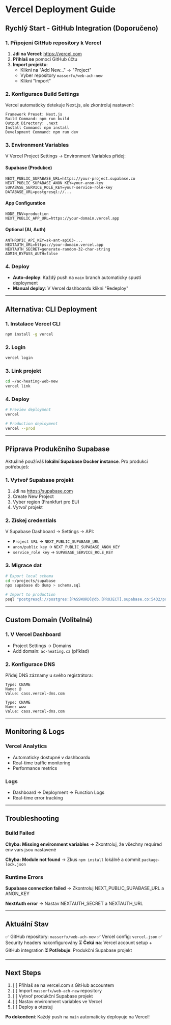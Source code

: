 # Vercel Deployment Guide

## Rychlý Start - GitHub Integration (Doporučeno)

### 1. Připojení GitHub repository k Vercel

1. **Jdi na Vercel**: https://vercel.com
2. **Přihlaš se** pomocí GitHub účtu
3. **Import projektu**:
   - Klikni na "Add New..." → "Project"
   - Vyber repository `masserfx/web-ach-new`
   - Klikni "Import"

### 2. Konfigurace Build Settings

Vercel automaticky detekuje Next.js, ale zkontroluj nastavení:

```
Framework Preset: Next.js
Build Command: npm run build
Output Directory: .next
Install Command: npm install
Development Command: npm run dev
```

### 3. Environment Variables

V Vercel Project Settings → Environment Variables přidej:

#### Supabase (Produkce)
```
NEXT_PUBLIC_SUPABASE_URL=https://your-project.supabase.co
NEXT_PUBLIC_SUPABASE_ANON_KEY=your-anon-key
SUPABASE_SERVICE_ROLE_KEY=your-service-role-key
DATABASE_URL=postgresql://...
```

#### App Configuration
```
NODE_ENV=production
NEXT_PUBLIC_APP_URL=https://your-domain.vercel.app
```

#### Optional (AI, Auth)
```
ANTHROPIC_API_KEY=sk-ant-api03-...
NEXTAUTH_URL=https://your-domain.vercel.app
NEXTAUTH_SECRET=generate-random-32-char-string
ADMIN_BYPASS_AUTH=false
```

### 4. Deploy

- **Auto-deploy**: Každý push na `main` branch automaticky spustí deployment
- **Manual deploy**: V Vercel dashboardu klikni "Redeploy"

---

## Alternativa: CLI Deployment

### 1. Instalace Vercel CLI

```bash
npm install -g vercel
```

### 2. Login

```bash
vercel login
```

### 3. Link projekt

```bash
cd ~/ac-heating-web-new
vercel link
```

### 4. Deploy

```bash
# Preview deployment
vercel

# Production deployment
vercel --prod
```

---

## Příprava Produkčního Supabase

Aktuálně používáš **lokální Supabase Docker instance**. Pro produkci potřebuješ:

### 1. Vytvoř Supabase projekt

1. Jdi na https://supabase.com
2. Create New Project
3. Vyber region (Frankfurt pro EU)
4. Vytvoř projekt

### 2. Získej credentials

V Supabase Dashboard → Settings → API:
- `Project URL` → `NEXT_PUBLIC_SUPABASE_URL`
- `anon/public key` → `NEXT_PUBLIC_SUPABASE_ANON_KEY`
- `service_role key` → `SUPABASE_SERVICE_ROLE_KEY`

### 3. Migrace dat

```bash
# Export local schema
cd ~/projects/supabase
npx supabase db dump > schema.sql

# Import to production
psql "postgresql://postgres:[PASSWORD]@db.[PROJECT].supabase.co:5432/postgres" < schema.sql
```

---

## Custom Domain (Volitelné)

### 1. V Vercel Dashboard

- Project Settings → Domains
- Add domain: `ac-heating.cz` (příklad)

### 2. Konfigurace DNS

Přidej DNS záznamy u svého registrátora:

```
Type: CNAME
Name: @
Value: cass.vercel-dns.com

Type: CNAME
Name: www
Value: cass.vercel-dns.com
```

---

## Monitoring & Logs

### Vercel Analytics
- Automaticky dostupné v dashboardu
- Real-time traffic monitoring
- Performance metrics

### Logs
- Dashboard → Deployment → Function Logs
- Real-time error tracking

---

## Troubleshooting

### Build Failed

**Chyba: Missing environment variables**
→ Zkontroluj, že všechny required env vars jsou nastavené

**Chyba: Module not found**
→ Zkus `npm install` lokálně a commit `package-lock.json`

### Runtime Errors

**Supabase connection failed**
→ Zkontroluj NEXT_PUBLIC_SUPABASE_URL a ANON_KEY

**NextAuth error**
→ Nastav NEXTAUTH_SECRET a NEXTAUTH_URL

---

## Aktuální Stav

✅ GitHub repository: `masserfx/web-ach-new`
✅ Vercel config: `vercel.json`
✅ Security headers nakonfigurovány
⏳ **Čeká na**: Vercel account setup + GitHub integration
⏳ **Potřebuje**: Produkční Supabase projekt

---

## Next Steps

1. [ ] Přihlaš se na vercel.com s GitHub accountem
2. [ ] Import `masserfx/web-ach-new` repository
3. [ ] Vytvoř produkční Supabase projekt
4. [ ] Nastav environment variables ve Vercel
5. [ ] Deploy a otestuj

**Po dokončení**: Každý push na `main` automaticky deployuje na Vercel!

